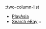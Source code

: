 ::two-column-list
* [PlayAsia](https://www.play-asia.com/naruto-rpg2-chidori-vs-rasengan/13/70p0x)
* [Search eBay](https://www.ebay.com/sch?&_nkw=Naruto+RPG2+Chidori+Rasengan)
::
